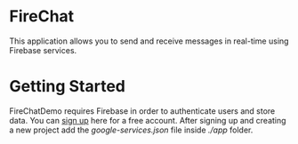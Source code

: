 # FireChat

This application allows you to send and receive messages in real-time using Firebase services.

# Getting Started 

FireChatDemo requires Firebase in order to authenticate users and store data. You can [sign up](https://console.firebase.google.com) here for a free account.
After signing up and creating a new project add the *google-services.json* file inside *./app* folder.

